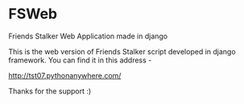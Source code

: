 # FSWeb
Friends Stalker Web Application made in django

This is the web version of Friends Stalker script developed in django framework. You can find it in this address -

http://tst07.pythonanywhere.com/

Thanks for the support :)
